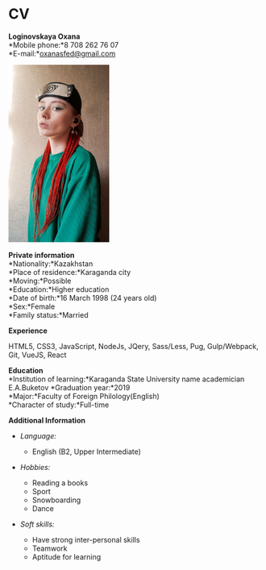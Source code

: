 # CV 
  
**Loginovskaya Oxana**  
*Mobile phone:*8 708 262 76 07  
*E-mail:*oxanasfed@gmail.com  
      
   <img src='./cv_photo.jpg' width='200' alt='cvPhoto'>
  
**Private information**   
*Nationality:*Kazakhstan    
*Place of residence:*Karaganda city   
*Moving:*Possible   
*Education:*Higher education   
*Date of birth:*16 March 1998 (24 years old)   
*Sex:*Female   
*Family status:*Married   
    
**Experience**  
    
HTML5, CSS3, JavaScript, NodeJs, JQery, Sass/Less, Pug, Gulp/Webpack, Git, VueJS, React  
    
 **Education**  
 *Institution of learning:*Karaganda State University name   academician E.A.Buketov
 *Graduation year:*2019  
 *Major:*Faculty of Foreign Philology(English)  
 *Сharacter of study:*Full-time  

  **Additional Information**
     
* *Language:* 
    * English (B2, Upper Intermediate)
       
* *Hobbies:* 
    * Reading a books
    * Sport
    * Snowboarding
    * Dance
      
* *Soft skills:*
     * Have strong inter-personal skills
     * Teamwork
     * Aptitude for learning